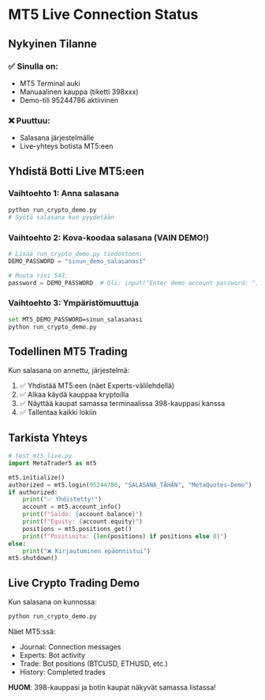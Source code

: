 # MT5 Live Connection Status

## Nykyinen Tilanne

### ✅ Sinulla on:
- MT5 Terminal auki
- Manuaalinen kauppa (tiketti 398xxx)
- Demo-tili 95244786 aktiivinen

### ❌ Puuttuu:
- Salasana järjestelmälle
- Live-yhteys botista MT5:een

## Yhdistä Botti Live MT5:een

### Vaihtoehto 1: Anna salasana
```bash
python run_crypto_demo.py
# Syötä salasana kun pyydetään
```

### Vaihtoehto 2: Kova-koodaa salasana (VAIN DEMO!)
```python
# Lisää run_crypto_demo.py tiedostoon:
DEMO_PASSWORD = "sinun_demo_salasanasi"

# Muuta rivi 543:
password = DEMO_PASSWORD  # Oli: input("Enter demo account password: ")
```

### Vaihtoehto 3: Ympäristömuuttuja
```bash
set MT5_DEMO_PASSWORD=sinun_salasanasi
python run_crypto_demo.py
```

## Todellinen MT5 Trading

Kun salasana on annettu, järjestelmä:
1. ✅ Yhdistää MT5:een (näet Experts-välilehdellä)
2. ✅ Alkaa käydä kauppaa kryptoilla
3. ✅ Näyttää kaupat samassa terminaalissa 398-kauppasi kanssa
4. ✅ Tallentaa kaikki lokiin

## Tarkista Yhteys

```python
# test_mt5_live.py
import MetaTrader5 as mt5

mt5.initialize()
authorized = mt5.login(95244786, "SALASANA_TÄHÄN", "MetaQuotes-Demo")
if authorized:
    print("✅ Yhdistetty!")
    account = mt5.account_info()
    print(f"Saldo: {account.balance}")
    print(f"Equity: {account.equity}")
    positions = mt5.positions_get()
    print(f"Positioita: {len(positions) if positions else 0}")
else:
    print("❌ Kirjautuminen epäonnistui")
mt5.shutdown()
```

## Live Crypto Trading Demo

Kun salasana on kunnossa:
```bash
python run_crypto_demo.py
```

Näet MT5:ssä:
- Journal: Connection messages
- Experts: Bot activity
- Trade: Bot positions (BTCUSD, ETHUSD, etc.)
- History: Completed trades

**HUOM**: 398-kauppasi ja botin kaupat näkyvät samassa listassa!
